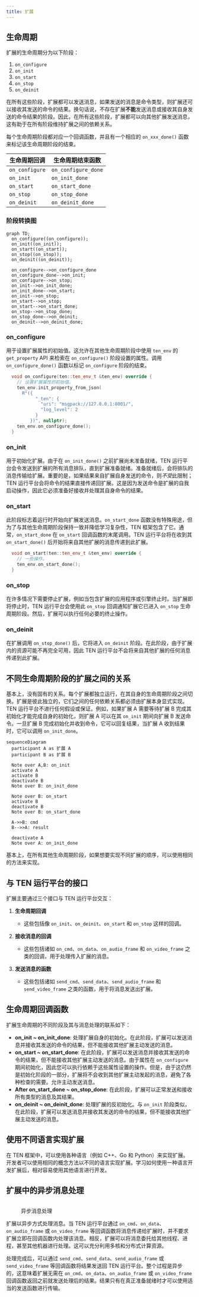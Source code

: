 ```yaml
---
title: 扩展
---
```


## 生命周期

扩展的生命周期分为以下阶段：

1. `on_configure`
2. `on_init`
3. `on_start`
4. `on_stop`
5. `on_deinit`

在所有这些阶段，扩展都可以发送消息，如果发送的消息是命令类型，则扩展还可以接收其发送的命令的结果。换句话说，不存在扩展**不能**发送消息或接收其自身发送的命令结果的阶段。因此，在所有这些阶段，扩展都可以向其他扩展发送消息，这有助于在所有阶段维持扩展之间的依赖关系。

每个生命周期阶段都对应一个回调函数，并且有一个相应的 `on_xxx_done()` 函数来标记该生命周期阶段的结束。

| 生命周期回调   | 生命周期结束函数    |
| -------------- | ------------------- |
| `on_configure` | `on_configure_done` |
| `on_init`      | `on_init_done`      |
| `on_start`     | `on_start_done`     |
| `on_stop`      | `on_stop_done`      |
| `on_deinit`    | `on_deinit_done`    |

### 阶段转换图

```mermaid
graph TD;
  on_configure((on_configure));
  on_init((on_init));
  on_start((on_start));
  on_stop((on_stop));
  on_deinit((on_deinit));

  on_configure-->on_configure_done
  on_configure_done-->on_init;
  on_configure-->on_stop;
  on_init-->on_init_done;
  on_init_done-->on_start;
  on_init-->on_stop;
  on_start-->on_stop;
  on_start-->on_start_done;
  on_stop-->on_stop_done;
  on_stop_done-->on_deinit;
  on_deinit-->on_deinit_done;
```

### on_configure

用于设置扩展属性的初始值。这允许在其他生命周期阶段中使用 `ten_env` 的 `get_property` API 来检索在 `on_configure()` 阶段设置的属性。调用 `on_configure_done()` 函数以标记 `on_configure` 阶段的结束。

```c++
  void on_configure(ten::ten_env_t &ten_env) override {
    // 设置扩展属性的初始值。
    ten_env.init_property_from_json(
      R"({
           "_ten": {
             "uri": "msgpack://127.0.0.1:8001/",
             "log_level": 2
           }
         })", nullptr);
    ten_env.on_configure_done();
  }
```

### on_init

用于初始化扩展。由于在 `on_init_done()` 之前扩展尚未准备就绪，TEN 运行平台会令发送到扩展的所有消息排队，直到扩展准备就绪。准备就绪后，会将排队的消息传输给扩展。重要的是，如果结果来自扩展自身发送的命令，则*不受*此限制；TEN 运行平台会将命令的结果直接传递回扩展。这是因为发送命令是扩展的自我启动操作，因此它必须准备好接收并处理其自身命令的结果。

### on_start

此阶段标志着运行时开始向扩展发送消息。`on_start_done` 函数没有特殊用途，但为了与其他生命周期阶段保持一致并降低学习复杂性，TEN 框架包含了它。通常，`on_start_done` 在 `on_start` 回调函数的末尾调用。TEN 运行平台将在收到其 `on_start_done()` 后开始将来自其他扩展的消息传递到此扩展。

```c++
  void on_start(ten::ten_env_t &ten_env) override {
    // 一些操作。
    ten_env.on_start_done();
  }
```

### on_stop

在许多情况下需要停止扩展，例如当包含扩展的应用程序或引擎终止时。当扩展即将停止时，TEN 运行平台会使用此 `on_stop` 回调通知扩展它已进入 `on_stop` 生命周期阶段。然后，扩展可以执行任何必要的终止操作。

### on_deinit

在扩展调用 `on_stop_done()` 后，它将进入 `on_deinit` 阶段。在此阶段，由于扩展内的资源可能不再完全可用，因此 TEN 运行平台不会将来自其他扩展的任何消息传递到此扩展。

## 不同生命周期阶段的扩展之间的关系

基本上，没有固有的关系。每个扩展都独立运行，在其自身的生命周期阶段之间切换。扩展是彼此独立的，它们之间的任何依赖关系都必须由扩展本身显式实现。TEN 运行平台不进行任何假设或保证。例如，如果扩展 A 需要等待扩展 B 完成其初始化才能完成自身的初始化，则扩展 A 可以在其 `on_init` 期间向扩展 B 发送命令。一旦扩展 B 完成初始化并收到命令，它可以回复结果，当扩展 A 收到结果时，它可以调用 `on_init_done`。

```mermaid
sequenceDiagram
  participant A as 扩展 A
  participant B as 扩展 B

  Note over A,B: on_init
  activate A
  activate B
  deactivate B
  Note over B: on_init_done

  Note over B: on_start
  activate B
  deactivate B
  Note over B: on_start_done

  A->>B: cmd
  B-->>A: result

  deactivate A
  Note over A: on_init_done
```

基本上，在所有其他生命周期阶段，如果想要实现不同扩展的顺序，可以使用相同的方法来实现。

## 与 TEN 运行平台的接口

扩展主要通过三个接口与 TEN 运行平台交互：

1. **生命周期回调**

   - 这些包括像 `on_init`、`on_deinit`、`on_start` 和 `on_stop` 这样的回调。

2. **接收消息的回调**

   - 这些包括诸如 `on_cmd`、`on_data`、`on_audio_frame` 和 `on_video_frame` 之类的回调，用于处理传入扩展的消息。

3. **发送消息的函数**

   - 这些包括诸如 `send_cmd`、`send_data`、`send_audio_frame` 和 `send_video_frame` 之类的函数，用于将消息发送出扩展。

## 生命周期回调函数

扩展生命周期的不同阶段及其与消息处理的联系如下：

- **on_init ~ on_init_done**: 处理扩展自身的初始化。在此阶段，扩展可以发送消息并接收其发送的命令的结果，但不能接收其他扩展主动发送的消息。
- **on_start ~ on_start_done**: 在此阶段，扩展可以发送消息并接收其发送的命令的结果，但不能接收其他扩展主动发送的消息。由于属性在 `on_configure` 期间初始化，因此您可以执行依赖于这些属性设置的操作。但是，由于这仍然是初始化阶段的一部分，扩展将不会收到其他扩展主动发起的消息，避免了各种检查的需要。允许主动发送消息。
- **After on_start_done ~ on_stop_done**: 在此阶段，扩展可以正常发送和接收所有类型的消息及其结果。
- **on_deinit ~ on_deinit_done**: 处理扩展的反初始化。与 `on_init` 阶段类似，在此阶段，扩展可以发送消息并接收其发送的命令的结果，但不能接收其他扩展主动发送的消息。

## 使用不同语言实现扩展

在 TEN 框架中，可以使用各种语言（例如 C++、Go 和 Python）来实现扩展。开发者可以使用相同的概念方法以不同的语言实现扩展。学习如何使用一种语言开发扩展后，相对容易使用其他语言进行开发。

## 扩展中的异步消息处理

<figure><img src="../../../assets/png/asynchronous_message_processing.png" alt=""><figcaption><p>异步消息处理</p></figcaption></figure>

扩展以异步方式处理消息。当 TEN 运行平台通过 `on_cmd`、`on_data`、`on_audio_frame` 或 `on_video_frame` 等回调函数将消息传递给扩展时，并不要求扩展立即在回调函数内处理该消息。相反，扩展可以将消息委托给其他线程、进程，甚至其他机器进行处理。这可以充分利用多核和分布式计算资源。

处理完成后，可以通过 `send_cmd`、`send_data`、`send_audio_frame` 或 `send_video_frame` 等回调函数将结果发送回 TEN 运行平台。整个过程是异步的，这意味着扩展无需在 `on_cmd`、`on_data`、`on_audio_frame` 或 `on_video_frame` 回调函数返回之前就发送处理后的结果。结果只有在真正准备就绪时才可以使用适当的发送函数进行传输。

